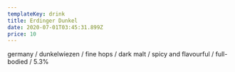 ```yaml
---
templateKey: drink
title: Erdinger Dunkel
date: 2020-07-01T03:45:31.899Z
price: 10
---
```


germany / dunkelwiezen / fine hops / dark malt / spicy and flavourful / full-bodied / 5.3%
